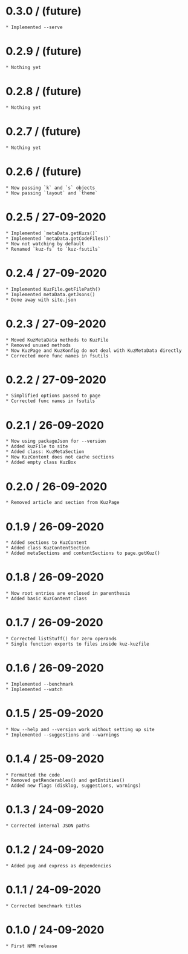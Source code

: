 
0.3.0 / (future)
====================
	* Implemented --serve


0.2.9 / (future)
====================
	* Nothing yet


0.2.8 / (future)
====================
	* Nothing yet


0.2.7 / (future)
====================
	* Nothing yet


0.2.6 / (future)
====================
	* Now passing `k` and `s` objects
	* Now passing `layout` and `theme`


0.2.5 / 27-09-2020
====================
	* Implemented `metaData.getKuzs()`
	* Implemented `metaData.getCodeFiles()`
	* Now not watching by default
	* Renamed `kuz-fs` to `kuz-fsutils`


0.2.4 / 27-09-2020
====================
	* Implemented KuzFile.getFilePath()
	* Implemented metaData.getJsons()
	* Done away with site.json


0.2.3 / 27-09-2020
====================
	* Moved KuzMetaData methods to KuzFile
	* Removed unused methods
	* Now KuzPage and KuzKonfig do not deal with KuzMetaData directly
	* Corrected more func names in fsutils


0.2.2 / 27-09-2020
====================
	* Simplified options passed to page
	* Corrected func names in fsutils


0.2.1 / 26-09-2020
====================
	* Now using packageJson for --version
	* Added kuzFile to site
	* Added class: KuzMetaSection
	* Now KuzContent does not cache sections
	* Added empty class KuzBox


0.2.0 / 26-09-2020
====================
	* Removed article and section from KuzPage


0.1.9 / 26-09-2020
====================
	* Added sections to KuzContent
	* Added class KuzContentSection
	* Added metaSections and contentSections to page.getKuz()


0.1.8 / 26-09-2020
====================
	* Now root entries are enclosed in parenthesis
	* Added basic KuzContent class


0.1.7 / 26-09-2020
====================
	* Corrected listStuff() for zero operands
	* Single function exports to files inside kuz-kuzfile


0.1.6 / 26-09-2020
====================
	* Implemented --benchmark
	* Implemented --watch


0.1.5 / 25-09-2020
====================
	* Now --help and --version work without setting up site
	* Implemented --suggestions and --warnings


0.1.4 / 25-09-2020
====================
	* Formatted the code
	* Removed getRenderables() and getEntities()
	* Added new flags (disklog, suggestions, warnings)


0.1.3 / 24-09-2020
====================
	* Corrected internal JSON paths


0.1.2 / 24-09-2020
====================
	* Added pug and express as dependencies


0.1.1 / 24-09-2020
====================
	* Corrected benchmark titles


0.1.0 / 24-09-2020
====================
	* First NPM release



